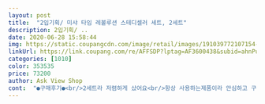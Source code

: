 ```yaml
---
layout: post 
title:  "2입기획/ 미샤 타임 레볼루션 스테디셀러 세트, 2세트" 
description: 2입기획/ ..
date: 2020-06-28 15:58:44 
img: https://static.coupangcdn.com/image/retail/images/191039772107154-4a0e03a5-d7d1-431e-88b8-16177d07c2ff.jpg 
linkUrl: https://link.coupang.com/re/AFFSDP?lptag=AF3600438&subid=ahnPublicAsk&pageKey=1605922551&itemId=2742798639&vendorItemId=70732834757&traceid=V0-113-1585df516d1fb465 
categories: [1010] 
color: 353535 
price: 73200 
author: Ask View Shop 
cont:  "●구매후기●<br/>2세트라 저렴하게 샀어요<br/>항상 사용하는제품이라 안심하고 구매 많이저렴 하게 사서 기분 좋았음<br/>항상 이것만 쓰는데 싸게 사서 쟁여놓고 쓰려구요ㅎㅎ<br/>" 
---
```


